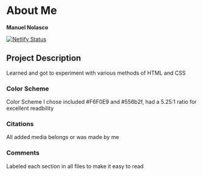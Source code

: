 # About Me


**Manuel Nolasco**

[![Netlify Status](https://api.netlify.com/api/v1/badges/55d01e7e-a32c-4f6a-b4c7-67578d90ae96/deploy-status)][def]





[def]: https://app.netlify.com/sites/about-me-mnolasc2297-1/deploys


## Project Description
Learned and got to experiment with various methods of HTML and CSS

### Color Scheme
Color Scheme I chose included
#F6F0E9 and #556b2f, had a 5.25:1 ratio for excellent readbility

### Citations
All added media belongs or was made by me

### Comments
Labeled each section in all files to make it easy to read
